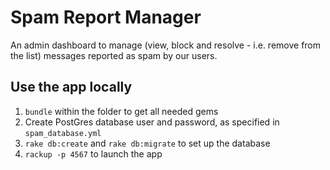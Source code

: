 # Spam Report Manager
An admin dashboard to manage (view, block and resolve - i.e. remove from the list) messages reported as spam by our users.

## Use the app locally

1. `bundle` within the folder to get all needed gems
2. Create PostGres database user and password, as specified in `spam_database.yml`
3. `rake db:create` and `rake db:migrate` to set up the database
4. `rackup -p 4567` to launch the app
